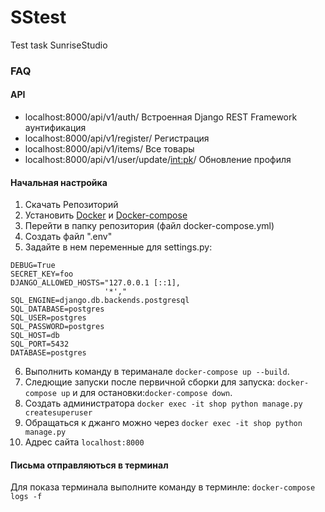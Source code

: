 # SStest
Test task SunriseStudio
### FAQ

#### API
* localhost:8000/api/v1/auth/ Встроенная Django REST Framework аунтификация
* localhost:8000/api/v1/register/ Регистрация
* localhost:8000/api/v1/items/ Все товары
* localhost:8000/api/v1/user/update/<int:pk>/  Обновление профиля

#### Начальная настройка

1. Скачать Репозиторий
2. Установить [Docker](https://docs.docker.com/engine/install/) и [Docker-compose](https://docs.docker.com/compose/install/)
3. Перейти в папку репозитория (файл docker-compose.yml)
4. Создать файл ".env"
5. Задайте в нем переменные для settings.py:
  
```
DEBUG=True 
SECRET_KEY=foo
DJANGO_ALLOWED_HOSTS="127.0.0.1 [::1],
                     '*',"
SQL_ENGINE=django.db.backends.postgresql
SQL_DATABASE=postgres
SQL_USER=postgres
SQL_PASSWORD=postgres
SQL_HOST=db
SQL_PORT=5432
DATABASE=postgres
```
  
6. Выполнить команду в териманале ```docker-compose up --build```.
7. Следющие запуски после первичной сборки для запуска: ```docker-compose up``` и  для остановки:```docker-compose down```.
8. Создать администратора ```docker exec -it shop python manage.py createsuperuser```
9. Обращаться к джанго можно через ```docker exec -it shop python manage.py```
10. Адрес сайта ```localhost:8000```

#### Письма отправляються в терминал 
Для показа терминала выполните команду в терминле: ```docker-compose logs -f ```
